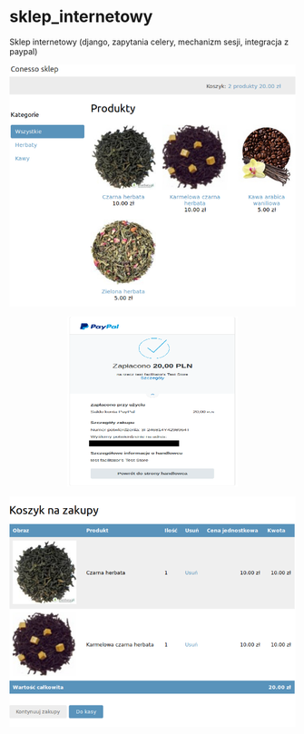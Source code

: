 # sklep_internetowy
Sklep internetowy (django, zapytania celery, mechanizm sesji, integracja z paypal)

<p align="center">
  <img src="/myshop/Sklep.jpg" title="Sklep"> 
</p>

<p align="center">
  <img src="/myshop/PayPal.png" width="300" height="300" title="PayPal">                                                             
</p>

<p align="center">
  <img src="/myshop/Koszyk.png" title="Koszyk">
</p>

